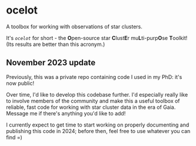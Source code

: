 # ocelot

A toolbox for working with observations of star clusters. 

It's _`ocelot`_ for short - the **O**pen-source star **C**lust**E**r mu**L**ti-purp**O**se **T**oolkit! (Its results are better than this acronym.)

## November 2023 update

Previously, this was a private repo containing code I used in my PhD: it's now public!

Over time, I'd like to develop this codebase further. I'd especially really like to involve members of the community and make this a useful toolbox of reliable, fast code for working with star cluster data in the era of Gaia. Message me if there's anything you'd like to add!

I currently expect to get time to start working on properly documenting and publishing this code in 2024; before then, feel free to use whatever you can find =)
